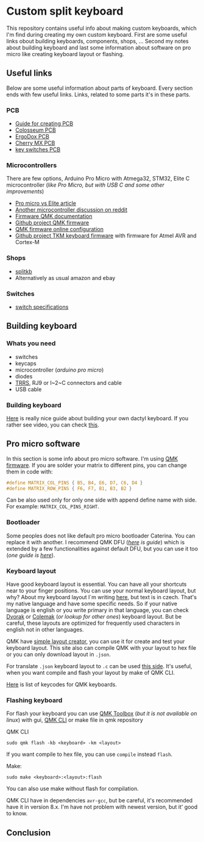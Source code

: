 # Custom split keyboard

This repository contains useful info about making custom keyboards, which I'm find during creating my own custom keyboard. First are some useful links obout building keyboards, components, shops, ... Second my notes about building keyboard and last some information about software on pro micro like creating keyboard layout or flashing.

## Useful links

Below are some useful information about parts of keyboard. Every section ends with few useful links. Links, related to some parts it's in these parts.

### PCB

- [Guide for creating PCB](https://github.com/ruiqimao/keyboard-pcb-guide)
- [Colosseum PCB](https://github.com/swanmatch/colosseum60)
- [ErgoDox PCB](https://github.com/Ergodox-io/ErgoDox)
- [Cherry MX PCB](https://github.com/ogatatsu/Cherry-Mx-Bitboard)
- [key switches PCB](https://github.com/daprice/keyswitches.pretty)

### Microcontrollers

There are few options, Arduino Pro Micro with Atmega32, STM32, Elite C microcontroller (_like Pro Micro, but with USB C and some other improvements_)

- [Pro micro vs Elite article](https://docs.splitkb.com/hc/en-us/articles/360011510839-Pro-Micro-vs-Elite-C-Why-choose-one-over-the-other-)
- [Another microcontroller discussion on reddit](https://www.reddit.com/r/MechanicalKeyboards/comments/fs7dxb/is_the_atmega32u4_the_best_microcontroller_for/)
- [Firmware QMK documentation](https://beta.docs.qmk.fm)
- [Github project QMK firmware](https://github.com/qmk/qmk_firmware)
- [QMK firmware online configuration](https://config.qmk.fm/#/handwired/dactyl_promicro/LAYOUT_6x6)
- [Github project TKM keyboard firmware](https://github.com/tmk/tmk_core) with firmware for Atmel AVR and Cortex-M

### Shops

- [splitkb](https://splitkb.com/)
- Alternatively as usual amazon and ebay

### Switches

- [switch specifications](https://www.reddit.com/r/MechanicalKeyboards/comments/a7stdo/information_on_kailh_choc_switches/)

## Building keyboard

### Whats you need

- switches
- keycaps
- microcontroller (_arduino pro micro_)
- diodes
- [TRRS](https://en.wikipedia.org/?title=TRRS_connector&redirect=no), RJ9 or I~2~C connectors and cable
- USB cable

### Building keyboard

[Here](https://sachee.medium.com/building-my-first-keyboard-and-you-can-too-512c0f8a4c5f) is really nice guide about building your own dactyl keyboard. If you rather see video, you can check [this](https://www.youtube.com/watch?v=y0F8Mig40m0).

## Pro micro software

In this section is some info about pro micro software. I'm using [QMK firmware](https://docs.qmk.fm). If you are solder your matrix to different pins, you can change them in code with:

```C
#define MATRIX_COL_PINS { B5, B4, E6, D7, C6, D4 }
#define MATRIX_ROW_PINS { F6, F7, B1, B3, B2 }
```

Can be also used only for only one side with append define name with side. For example: `MATRIX_COL_PINS_RIGHT`.

### Bootloader

Some peoples does not like default pro micro bootloader Caterina. You can replace it with another. I recommend QMK DFU (_[here](https://www.reddit.com/r/olkb/comments/8sxgzb/replace_pro_micro_bootloader_with_qmk_dfu/) is guide_) which is extended by a few functionalities against default DFU, but you can use it too (_one guide is [here](https://www.reddit.com/r/olkb/comments/9ctx37/qmk_burn_dfu_bootloader_into_keyboard_with/)_).

### Keyboard layout

Have good keyboard layout is essential. You can have all your shortcuts near to your finger positions. You can use your normal keyboard layout, but why? About my keyboard layout I`m writing [here](./czech_keyboard_layout.md), but text is in czech. That's my native language and have some specific needs. So if your native language is english or you write primary in that language, you can check [Dvorak](https://en.wikipedia.org/wiki/Dvorak_keyboard_layout) or [Colemak](https://colemak.com) (_or lookup for other ones_) keyboard layout. But be careful, these layouts are optimized for frequently used characters in english not in other languages.

QMK have [simple layout creator](https://config.qmk.fm), you can use it for create and test your keyboard layout. This site also can compile QMK with your layout to hex file or you can only download layout in `.json`.

For translate `.json` keyboard layout to `.c` can be used [this side](https://jhelvy.shinyapps.io/qmkjsonconverter/). It's useful, when you want compile and flash your layout by make of QMK CLI.

[Here](https://github.com/qmk/qmk_firmware/blob/master/docs/keycodes.md) is list of keycodes for QMK keyboards.

### Flashing keyboard

For flash your keyboard you can use [QMK Toolbox](https://github.com/qmk/qmk_toolbox) (_but it is not available on linux_) with gui, [QMK CLI](https://github.com/qmk/qmk_cli) or make file in qmk repository

QMK CLI

```
sudo qmk flash -kb <keyboard> -km <layout>
```

If you want compile to hex file, you can use `compile` instead `flash`.

Make:

```
sudo make <keyboard>:<layout>:flash
```

You can also use make without flash for compilation.

QMK CLI have in dependencies `avr-gcc`, but be careful, it's recommended have it in version 8.x. I'm have not problem with newest version, but it' good to know.

## Conclusion
